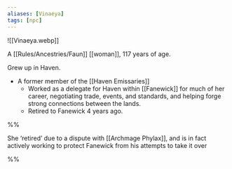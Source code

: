 ```yaml
---
aliases: [Vinaeya]
tags: [npc]
---
```

![[Vinaeya.webp]]

A [[Rules/Ancestries/Faun]] [[woman]], 117 years of age.

Grew up in Haven. 
- A former member of the [[Haven Emissaries]]
	- Worked as a delegate for Haven within [[Fanewick]] for much of her career, negotiating trade, events, and standards, and helping forge strong connections between the lands.
	- Retired to Fanewick 4 years ago.

%%

She ‘retired’ due to a dispute with [[Archmage Phylax]], and is in fact actively working to protect Fanewick from his attempts to take it over 

%%